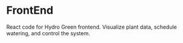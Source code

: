 # FrontEnd
React code for Hydro Green frontend. Visualize plant data, schedule watering, and control the system.
